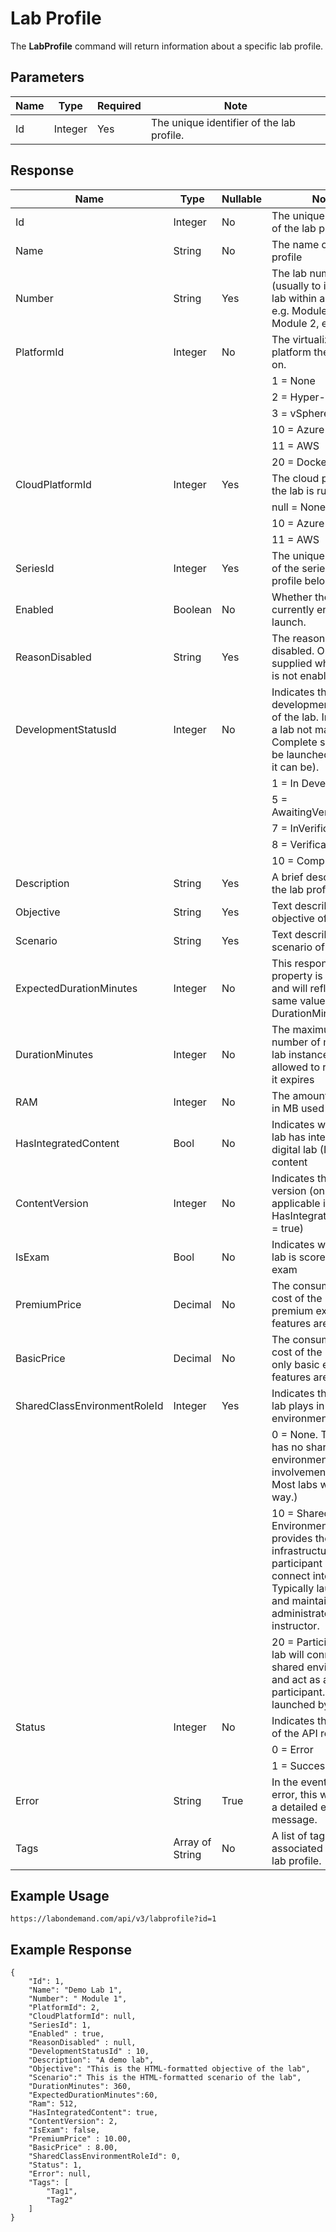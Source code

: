 # Lab Profile

The **LabProfile** command will return information about a specific lab profile.

## Parameters

|Name|Type|Required|Note
|--- |--- |--- |--- 
|Id|Integer|Yes|The unique identifier of the lab profile.|

## Response

|Name|Type|Nullable|Note
|--- |--- |--- |--- 
|Id|Integer|No|The unique identifier of the lab profile|
|Name|String|No|The name of the lab profile|
|Number|String|Yes|The lab number (usually to identify a lab within a series, e.g. Module 1, Module 2, etc.)|
|PlatformId|Integer|No|The virtualization platform the lab is run on.|
||||1 = None|
||||2 = Hyper-V|
||||3 = vSphere|
||||10 = Azure|
||||11 = AWS|
||||20 = Docker|
|CloudPlatformId|Integer|Yes|The cloud platform the lab is run on.
||||null = None|
||||10 = Azure|
||||11 = AWS|
|SeriesId|Integer|Yes|The unique identifier of the series the lab profile belongs to.|
|Enabled|Boolean|No|Whether the lab is currently enabled for launch.|
|ReasonDisabled|String|Yes|The reason the lab is disabled. Only supplied when the lab is not enabled.|
|DevelopmentStatusId|Integer|No|Indicates the development status of the lab. In general, a lab not marked as Complete should not be launched (though it can be).
||||1 = In Development
||||5 = AwaitingVerification
||||7 = InVerification
||||8 = VerificationFailed
||||10 = Complete|
|Description|String|Yes|A brief description of the lab profile|
|Objective|String|Yes|Text describing the objective of the lab|
|Scenario|String|Yes|Text describing the scenario of the lab|
|ExpectedDurationMinutes|Integer|No|This response property is obsolete, and will reflect the same value shown for DurationMinutes. |
|DurationMinutes|Integer|No|The maximum number of minutes a lab instance is allowed to run before it expires|
|RAM|Integer|No|The amount of RAM in MB used by the lab|
|HasIntegratedContent|Bool|No|Indicates whether the lab has integrated digital lab (IDL) content|
|ContentVersion|Integer|No|Indicates the content version (only applicable if HasIntegratedContent = true)|
|IsExam|Bool|No|Indicates whether the lab is scored as an exam|
|PremiumPrice|Decimal|No|The consumption cost of the lab when premium experience features are included.|
|BasicPrice|Decimal|No|The consumption cost of the lab when only basic experience features are included.|
|SharedClassEnvironmentRoleId|Integer|Yes|Indicates the role the lab plays in a shared environment|
||||0 = None. This lab has no shared environment involvement at all. Most labs work this way.)|
||||10 = Shared Environment. This lab provides the shared infrastructure that participant labs will connect into. Typically launched and maintained by an administrator or instructor.|
||||20 = Participant. This lab will connect into shared environments and act as a participant. Typically launched by students.|
|Status|Integer|No|Indicates the status of the API request
||||0 = Error
||||1 = Success|
|Error|String|True|In the event of an error, this will contain a detailed error message.|
|Tags|Array of String|No|A list of tags associated with the lab profile.

## Example Usage

```
https://labondemand.com/api/v3/labprofile?id=1
```

## Example Response

```linenums
{
    "Id": 1,
    "Name": "Demo Lab 1",
    "Number": " Module 1",
    "PlatformId": 2,
    "CloudPlatformId": null,
    "SeriesId": 1,
    "Enabled" : true,
    "ReasonDisabled" : null,
    "DevelopmentStatusId" : 10,
    "Description": "A demo lab",
    "Objective": "This is the HTML-formatted objective of the lab",
    "Scenario":" This is the HTML-formatted scenario of the lab",
    "DurationMinutes": 360,
    "ExpectedDurationMinutes":60,
    "Ram": 512,
    "HasIntegratedContent": true,
    "ContentVersion": 2,
    "IsExam": false,
    "PremiumPrice" : 10.00,
    "BasicPrice" : 8.00,
    "SharedClassEnvironmentRoleId": 0,
    "Status": 1,
    "Error": null,    
    "Tags": [
        "Tag1",
        "Tag2"
    ]
}
```
